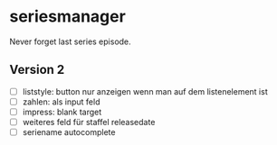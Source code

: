 # seriesmanager
Never forget last series episode. 


## Version 2

- [ ] liststyle: button nur anzeigen wenn man auf dem listenelement ist
- [ ] zahlen: als input feld
- [ ] impress: blank target
- [ ] weiteres feld für staffel releasedate
- [ ] seriename autocomplete